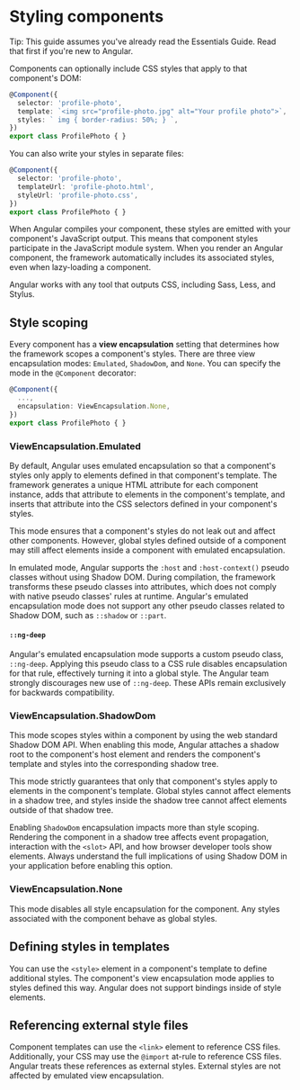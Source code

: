 # Styling components

Tip: This guide assumes you've already read the Essentials Guide. Read that first if you're new to Angular.

Components can optionally include CSS styles that apply to that component's DOM:

```typescript
@Component({
  selector: 'profile-photo',
  template: `<img src="profile-photo.jpg" alt="Your profile photo">`,
  styles: ` img { border-radius: 50%; } `,
})
export class ProfilePhoto { }
```

You can also write your styles in separate files:

```typescript
@Component({
  selector: 'profile-photo',
  templateUrl: 'profile-photo.html',
  styleUrl: 'profile-photo.css',
})
export class ProfilePhoto { }
```

When Angular compiles your component, these styles are emitted with your component's JavaScript output. This means that component styles participate in the JavaScript module system. When you render an Angular component, the framework automatically includes its associated styles, even when lazy-loading a component.

Angular works with any tool that outputs CSS, including Sass, Less, and Stylus.

## Style scoping

Every component has a **view encapsulation** setting that determines how the framework scopes a component's styles. There are three view encapsulation modes: `Emulated`, `ShadowDom`, and `None`. You can specify the mode in the `@Component` decorator:

```typescript
@Component({
  ...,
  encapsulation: ViewEncapsulation.None,
})
export class ProfilePhoto { }
```

### ViewEncapsulation.Emulated

By default, Angular uses emulated encapsulation so that a component's styles only apply to elements defined in that component's template. The framework generates a unique HTML attribute for each component instance, adds that attribute to elements in the component's template, and inserts that attribute into the CSS selectors defined in your component's styles.

This mode ensures that a component's styles do not leak out and affect other components. However, global styles defined outside of a component may still affect elements inside a component with emulated encapsulation.

In emulated mode, Angular supports the `:host` and `:host-context()` pseudo classes without using Shadow DOM. During compilation, the framework transforms these pseudo classes into attributes, which does not comply with native pseudo classes' rules at runtime. Angular's emulated encapsulation mode does not support any other pseudo classes related to Shadow DOM, such as `::shadow` or `::part`.

#### `::ng-deep`

Angular's emulated encapsulation mode supports a custom pseudo class, `::ng-deep`. Applying this pseudo class to a CSS rule disables encapsulation for that rule, effectively turning it into a global style. The Angular team strongly discourages new use of `::ng-deep`. These APIs remain exclusively for backwards compatibility.

### ViewEncapsulation.ShadowDom

This mode scopes styles within a component by using the web standard Shadow DOM API. When enabling this mode, Angular attaches a shadow root to the component's host element and renders the component's template and styles into the corresponding shadow tree.

This mode strictly guarantees that only that component's styles apply to elements in the component's template. Global styles cannot affect elements in a shadow tree, and styles inside the shadow tree cannot affect elements outside of that shadow tree.

Enabling `ShadowDom` encapsulation impacts more than style scoping. Rendering the component in a shadow tree affects event propagation, interaction with the `<slot>` API, and how browser developer tools show elements. Always understand the full implications of using Shadow DOM in your application before enabling this option.

### ViewEncapsulation.None

This mode disables all style encapsulation for the component. Any styles associated with the component behave as global styles.

## Defining styles in templates

You can use the `<style>` element in a component's template to define additional styles. The component's view encapsulation mode applies to styles defined this way. Angular does not support bindings inside of style elements.

## Referencing external style files

Component templates can use the `<link>` element to reference CSS files. Additionally, your CSS may use the `@import` at-rule to reference CSS files. Angular treats these references as external styles. External styles are not affected by emulated view encapsulation.